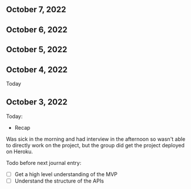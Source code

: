 ## October 7, 2022
## October 6, 2022
## October 5, 2022
## October 4, 2022

Today

## October 3, 2022

Today:

* Recap
    
Was sick in the morning and had interview in the afternoon so wasn't able to directly work on the project, but the group did get the project deployed on Heroku. 

Todo before next journal entry:
* [ ] Get a high level understanding of the MVP
* [ ] Understand the structure of the APIs